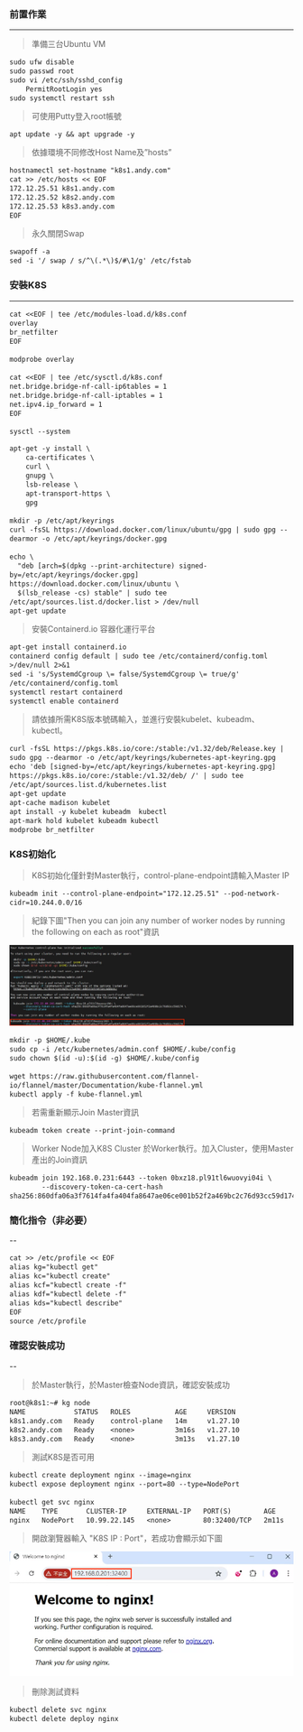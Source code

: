 ### 前置作業
---
> 準備三台Ubuntu VM
```
sudo ufw disable
sudo passwd root
sudo vi /etc/ssh/sshd_config
    PermitRootLogin yes
sudo systemctl restart ssh
```

> 可使用Putty登入root帳號
```
apt update -y && apt upgrade -y
```

> 依據環境不同修改Host Name及”hosts”
```
hostnamectl set-hostname "k8s1.andy.com"
cat >> /etc/hosts << EOF
172.12.25.51 k8s1.andy.com
172.12.25.52 k8s2.andy.com
172.12.25.53 k8s3.andy.com
EOF
```

> 永久關閉Swap
```
swapoff -a
sed -i '/ swap / s/^\(.*\)$/#\1/g' /etc/fstab
```

### 安裝K8S
---
```
cat <<EOF | tee /etc/modules-load.d/k8s.conf
overlay
br_netfilter
EOF

modprobe overlay

cat <<EOF | tee /etc/sysctl.d/k8s.conf
net.bridge.bridge-nf-call-ip6tables = 1
net.bridge.bridge-nf-call-iptables = 1
net.ipv4.ip_forward = 1
EOF

sysctl --system
```
```
apt-get -y install \
    ca-certificates \
    curl \
    gnupg \
    lsb-release \
    apt-transport-https \
    gpg

mkdir -p /etc/apt/keyrings
curl -fsSL https://download.docker.com/linux/ubuntu/gpg | sudo gpg --dearmor -o /etc/apt/keyrings/docker.gpg

echo \
  "deb [arch=$(dpkg --print-architecture) signed-by=/etc/apt/keyrings/docker.gpg] https://download.docker.com/linux/ubuntu \
  $(lsb_release -cs) stable" | sudo tee /etc/apt/sources.list.d/docker.list > /dev/null  
apt-get update
```

> 安裝Containerd.io 容器化運行平台
```
apt-get install containerd.io  
containerd config default | sudo tee /etc/containerd/config.toml >/dev/null 2>&1
sed -i 's/SystemdCgroup \= false/SystemdCgroup \= true/g' /etc/containerd/config.toml
systemctl restart containerd
systemctl enable containerd
```

> 請依據所需K8S版本號碼輸入，並進行安裝kubelet、kubeadm、kubectl。
```
curl -fsSL https://pkgs.k8s.io/core:/stable:/v1.32/deb/Release.key | sudo gpg --dearmor -o /etc/apt/keyrings/kubernetes-apt-keyring.gpg
echo 'deb [signed-by=/etc/apt/keyrings/kubernetes-apt-keyring.gpg] https://pkgs.k8s.io/core:/stable:/v1.32/deb/ /' | sudo tee /etc/apt/sources.list.d/kubernetes.list
apt-get update
apt-cache madison kubelet
apt install -y kubelet kubeadm  kubectl
apt-mark hold kubelet kubeadm kubectl
modprobe br_netfilter
```

### K8S初始化
> K8S初始化僅針對Master執行，control-plane-endpoint請輸入Master IP
```
kubeadm init --control-plane-endpoint="172.12.25.51" --pod-network-cidr=10.244.0.0/16
```
> 紀錄下圖"Then you can join any number of worker nodes by running the following on each as root"資訊
  
![](https://github.com/Andy0583/OCP/blob/main/Image/k8s/k8s-1.png?raw=true)

```
mkdir -p $HOME/.kube
sudo cp -i /etc/kubernetes/admin.conf $HOME/.kube/config
sudo chown $(id -u):$(id -g) $HOME/.kube/config

wget https://raw.githubusercontent.com/flannel-io/flannel/master/Documentation/kube-flannel.yml
kubectl apply -f kube-flannel.yml
```

> 若需重新顯示Join Master資訊
```
kubeadm token create --print-join-command
```

> Worker Node加入K8S Cluster
> 於Worker執行。加入Cluster，使用Master產出的Join資訊
```
kubeadm join 192.168.0.231:6443 --token 0bxz18.pl91tl6wuovyi04i \
        --discovery-token-ca-cert-hash sha256:860dfa06a3f7614fa4fa404fa8647ae06ce001b52f2a469bc2c76d93cc59d174
```

### 簡化指令（非必要）
--
```
cat >> /etc/profile << EOF
alias kg="kubectl get"
alias kc="kubectl create"
alias kcf="kubectl create -f"
alias kdf="kubectl delete -f"
alias kds="kubectl describe"
EOF
source /etc/profile
```

### 確認安裝成功
--
> 於Master執行，於Master檢查Node資訊，確認安裝成功
```
root@k8s1:~# kg node
NAME            STATUS   ROLES           AGE     VERSION
k8s1.andy.com   Ready    control-plane   14m     v1.27.10
k8s2.andy.com   Ready    <none>          3m16s   v1.27.10
k8s3.andy.com   Ready    <none>          3m13s   v1.27.10
```

> 測試K8S是否可用
```
kubectl create deployment nginx --image=nginx
kubectl expose deployment nginx --port=80 --type=NodePort

kubectl get svc nginx
NAME    TYPE       CLUSTER-IP     EXTERNAL-IP   PORT(S)        AGE
nginx   NodePort   10.99.22.145   <none>        80:32400/TCP   2m11s
```

> 開啟瀏覽器輸入 "K8S IP : Port"，若成功會顯示如下圖 </p>

![](https://github.com/Andy0583/OCP/blob/main/Image/k8s/k8s-2.png?raw=true)

> 刪除測試資料
```
kubectl delete svc nginx
kubectl delete deploy nginx
```

